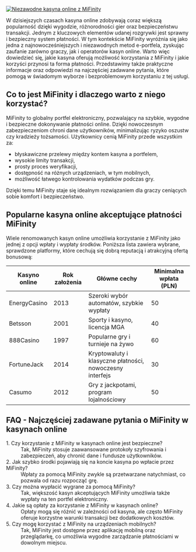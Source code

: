 [![Niezawodne kasyna online z MiFinity](https://123-caf.pages.dev/gitsignup.png)](https://vrmoo.ru/Bt82HjjY)

<p>W dzisiejszych czasach kasyna online zdobywają coraz większą popularność dzięki wygodzie, różnorodności gier oraz bezpieczeństwu transakcji. Jednym z kluczowych elementów udanej rozgrywki jest sprawny i bezpieczny system płatności. W tym kontekście MiFinity wyróżnia się jako jedna z najnowocześniejszych i niezawodnych metod e-portfela, zyskując zaufanie zarówno graczy, jak i operatorów kasyn online. Warto więc dowiedzieć się, jakie kasyna oferują możliwość korzystania z MiFinity i jakie korzyści przynosi ta forma płatności. Przedstawimy także praktyczne informacje oraz odpowiedzi na najczęściej zadawane pytania, które pomogą w świadomym wyborze i bezproblemowym korzystaniu z tej usługi.</p>  <h2>Co to jest MiFinity i dlaczego warto z niego korzystać?</h2> <p>MiFinity to globalny portfel elektroniczny, pozwalający na szybkie, wygodne i bezpieczne dokonywanie płatności online. Dzięki nowoczesnym zabezpieczeniom chroni dane użytkowników, minimalizując ryzyko oszustw czy kradzieży tożsamości. Użytkownicy cenią MiFinity przede wszystkim za:</p> <ul> <li>błyskawiczne przelewy między kontem kasyna a portfelem,</li> <li>wysokie limity transakcji,</li> <li>prosty proces weryfikacji,</li> <li>dostępność na różnych urządzeniach, w tym mobilnych,</li> <li>możliwość łatwego kontrolowania wydatków podczas gry.</li> </ul> <p>Dzięki temu MiFinity staje się idealnym rozwiązaniem dla graczy ceniących sobie komfort i bezpieczeństwo.</p>  <h2>Popularne kasyna online akceptujące płatności MiFinity</h2> <p>Wiele renomowanych kasyn online umożliwia korzystanie z MiFinity jako jednej z opcji wpłaty i wypłaty środków. Poniższa lista zawiera wybrane, sprawdzone platformy, które cechują się dobrą reputacją i atrakcyjną ofertą bonusową:</p>  <table> <thead> <tr> <th>Kasyno online</th> <th>Rok założenia</th> <th>Główne cechy</th> <th>Minimalna wpłata (PLN)</th> </tr> </thead> <tbody> <tr> <td>EnergyCasino</td> <td>2013</td> <td>Szeroki wybór automatów, szybkie wypłaty</td> <td>50</td> </tr> <tr> <td>Betsson</td> <td>2001</td> <td>Sporty i kasyno, licencja MGA</td> <td>40</td> </tr> <tr> <td>888Casino</td> <td>1997</td> <td>Popularne gry i turnieje na żywo</td> <td>60</td> </tr> <tr> <td>FortuneJack</td> <td>2014</td> <td>Kryptowaluty i klasyczne płatności, nowoczesny interfejs</td> <td>30</td> </tr> <tr> <td>Casumo</td> <td>2012</td> <td>Gry z jackpotami, program lojalnościowy</td> <td>50</td> </tr> </tbody> </table>  <h2>FAQ - Najczęściej zadawane pytania o MiFinity w kasynach online</h2> <dl> <dt>1. Czy korzystanie z MiFinity w kasynach online jest bezpieczne?</dt> <dd>Tak, MiFinity stosuje zaawansowane protokoły szyfrowania i zabezpieczeń, aby chronić dane i fundusze użytkowników.</dd>  <dt>2. Jak szybko środki pojawiają się na koncie kasyna po wpłacie przez MiFinity?</dt> <dd>Wpłaty za pomocą MiFinity zwykle są przetwarzane natychmiast, co pozwala od razu rozpocząć grę.</dd>  <dt>3. Czy można wypłacić wygrane za pomocą MiFinity?</dt> <dd>Tak, większość kasyn akceptujących MiFinity umożliwia także wypłaty na ten portfel elektroniczny.</dd>  <dt>4. Jakie są opłaty za korzystanie z MiFinity w kasynach online?</dt> <dd>Opłaty mogą się różnić w zależności od kasyna, ale często MiFinity oferuje korzystne warunki transakcji bez dodatkowych kosztów.</dd>  <dt>5. Czy mogę korzystać z MiFinity na urządzeniach mobilnych?</dt> <dd>Tak, MiFinity jest dostępne przez aplikację mobilną oraz przeglądarkę, co umożliwia wygodne zarządzanie płatnościami w dowolnym miejscu.</dd> </dl>